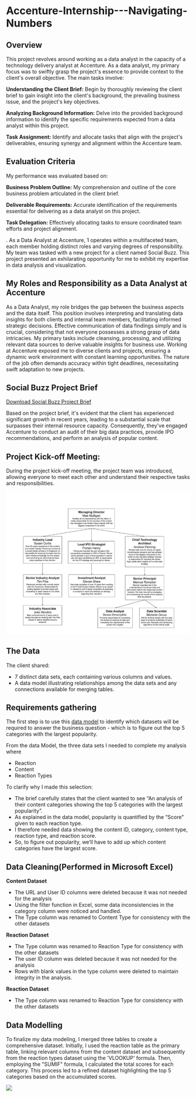 # Accenture-Internship---Navigating-Numbers

## Overview

This project revolves around working as a data analyst in the capacity of a technology delivery analyst at Accenture. As a data analyst, my primary focus was to swiftly grasp the project's essence to provide context to the client's overall objective. The main tasks involve:

**Understanding the Client Brief:** Begin by thoroughly reviewing the client brief to gain insight into the client's background, the prevailing business issue, and the project's key objectives.

**Analyzing Background Information:** Delve into the provided background information to identify the specific requirements expected from a data analyst within this project.

**Task Assignment:** Identify and allocate tasks that align with the project's deliverables, ensuring synergy and alignment within the Accenture team.

## Evaluation Criteria

My performance was evaluated based on:

**Business Problem Outline:** My comprehension and outline of the core business problem articulated in the client brief.

**Deliverable Requirements:** Accurate identification of the requirements essential for delivering as a data analyst on this project.

**Task Delegation:** Effectively allocating tasks to ensure coordinated team efforts and project alignment.

.
As a Data Analyst at Accenture, 1 operates within a multifaceted team, each member holding distinct roles and varying degrees of responsibility. My team was tasked with a new project for a client named Social Buzz. This project presented an exhilarating opportunity for me to exhibit my expertise in data analysis and visualization.

## My Roles and Responsibility as a Data Analyst at Accenture

As a Data Analyst, my role bridges the gap between the business aspects and the data itself. This position involves interpreting and translating data insights for both clients and internal team members, facilitating informed strategic decisions. Effective communication of data findings simply and is crucial, considering that not everyone possesses a strong grasp of data intricacies. My primary tasks include cleansing, processing, and utilizing relevant data sources to derive valuable insights for business use. Working at Accenture exposed me to diverse clients and projects, ensuring a dynamic work environment with constant learning opportunities. The nature of the job often demands accuracy within tight deadlines, necessitating swift adaptation to new projects.

## Social Buzz Project Brief

[Download Social Buzz Project Brief](https://drive.google.com/file/d/1BjaiB6gOwlECGmnr9BPPWxSa24v2GjGl/view?usp=sharing)

Based on the project brief, it's evident that the client has experienced significant growth in recent years, leading to a substantial scale that surpasses their internal resource capacity. Consequently, they've engaged Accenture to conduct an audit of their big data practices, provide IPO recommendations, and perform an analysis of popular content.

## Project Kick-off Meeting:

During the project kick-off meeting, the project team was introduced, allowing everyone to meet each other and understand their respective tasks and responsibilities.

![](Internal-stakeholder-chart1.jpg)

## The Data

The client shared:

- 7 distinct data sets, each containing various columns and values.
- A data model illustrating relationships among the data sets and any connections available for merging tables.

## Requirements gathering

The first step is to use this [data model](https://drive.google.com/file/d/1wFJ0WmxaFikMixGMgQ7PpkW8A03PdfKq/view?usp=sharing) to identify which datasets will be required to answer the business question - which is to figure out the top 5 categories with the largest popularity.

From the data Model, the three data sets I needed to complete my analysis where
- Reaction
- Content
- Reaction Types

To clarify why I made this selection:

- The brief carefully states that the client wanted to see “An analysis of their content categories showing the top 5 categories with the largest popularity”.
- As explained in the data model, popularity is quantified by the “Score” given to each reaction type.
- I therefore needed data showing the content ID, category, content type, reaction type, and reaction score.
- So, to figure out popularity, we’ll have to add up which content categories have the largest score.

## Data Cleaning(Performed in Microsoft Excel)

**Content Dataset**

- The URL and User ID columns were deleted because it was not needed for the analysis
- Using the filter function in Excel, some data inconsistencies in the category column were noticed and handled.
- The Type column was renamed to Content Type for consistency with the other datasets

**Reaction Dataset**

- The Type column was renamed to Reaction Type for consistency with the other datasets
- The user ID column was deleted because it was not needed for the analysis 
- Rows with blank values in the type column were deleted to maintain integrity in the analysis. 

**Reaction Dataset**

- The Type column was renamed to Reaction Type for consistency with the other datasets

## Data Modelling

To finalize my data modeling, I merged three tables to create a comprehensive dataset. Initially, I used the reaction table as the primary table, linking relevant columns from the content dataset and subsequently from the reaction types dataset using the 'VLOOKUP' formula. Then, employing the "SUMIF" formula, I calculated the total scores for each category. This process led to a refined dataset highlighting the top 5 categories based on the accumulated scores.

![](Capture2)



